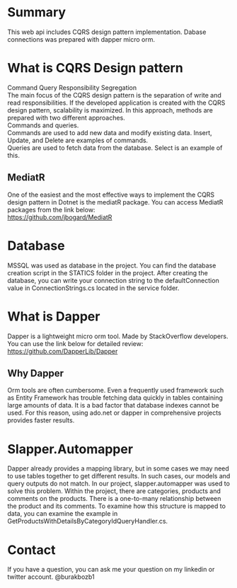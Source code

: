 # Summary  
This web api includes CQRS design pattern implementation. Dabase connections was prepared with dapper micro orm.  

# What is CQRS Design pattern  
Command Query Responsibility Segregation  
The main focus of the CQRS design pattern is the separation of write and read responsibilities. If the developed application is created with the CQRS design pattern, scalability is maximized. In this approach, methods are prepared with two different approaches.  
Commands and queries.  
Commands are used to add new data and modify existing data. Insert, Update, and Delete are examples of commands.  
Queries are used to fetch data from the database. Select is an example of this.  

## MediatR
One of the easiest and the most effective ways to implement the CQRS design pattern in Dotnet is the mediatR package. You can access MediatR packages from the link below:  
https://github.com/jbogard/MediatR  

# Database  
MSSQL was used as database in the project. You can find the database creation script in the STATICS folder in the project. After creating the database, you can write your connection string to the defaultConnection value in ConnectionStrings.cs located in the service folder.

# What is Dapper  
Dapper is a lightweight micro orm tool. Made by StackOverflow developers. You can use the link below for detailed review:  
https://github.com/DapperLib/Dapper  

## Why Dapper
Orm tools are often cumbersome. Even a frequently used framework such as Entity Framework has trouble fetching data quickly in tables containing large amounts of data. It is a bad factor that database indexes cannot be used. For this reason, using ado.net or dapper in comprehensive projects provides faster results.  

# Slapper.Automapper  
Dapper already provides a mapping library, but in some cases we may need to use tables together to get different results. In such cases, our models and query outputs do not match. In our project, slapper.automapper was used to solve this problem. Within the project, there are categories, products and comments on the products. There is a one-to-many relationship between the product and its comments. To examine how this structure is mapped to data, you can examine the example in GetProductsWithDetailsByCategoryIdQueryHandler.cs.  

# Contact
If you have a question, you can ask me your question on my linkedin or twitter account. @burakbozb1
